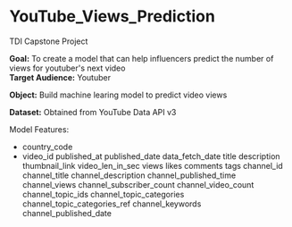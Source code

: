 # YouTube_Views_Prediction
  TDI Capstone Project

**Goal:** To create a model that can help influencers predict the number of views for youtuber's next video </br>
**Target Audience:** Youtuber

**Object:** Build machine learing model to predict video views

**Dataset:** Obtained from YouTube Data API v3


Model Features:
- country_code
- video_id
published_at
published_date
data_fetch_date
title
description
thumbnail_link
video_len_in_sec
views
likes
comments
tags
channel_id
channel_title
channel_description
channel_published_time
channel_views
channel_subscriber_count
channel_video_count
channel_topic_ids
channel_topic_categories
channel_topic_categories_ref
channel_keywords
channel_published_date

